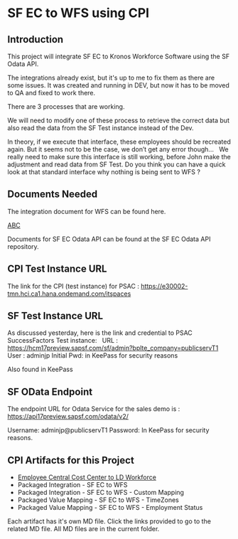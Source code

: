 # SF EC to WFS using CPI

## Introduction

This project will integrate SF EC to Kronos Workforce Software using the SF Odata API.

The integrations already exist, but it's up to me to fix them as there are some issues.  It was created and running in DEV, but now it has to be moved to QA and fixed to work there.

There are  3 processes that are working.

We will need to modify one of these process to retrieve the correct data but also read the data from the SF Test instance instead of the Dev.

In theory, if we execute that interface, these employees should be recreated again. But it seems not to be the case, we don’t get any error though…
 
We really need to make sure this interface is still working, before John make the adjustment and read data from SF Test.
Do you think you can have a quick look at that standard interface why nothing is being sent to WFS ?

## Documents Needed

The integration document for WFS can be found here.

[ABC](./employee_central_cost_center_to_ld_workforce.md)

Documents for SF EC Odata API can be found at the SF EC Odata API repository.

## CPI Test Instance URL

The link for the CPI (test instance) for PSAC : https://e30002-tmn.hci.ca1.hana.ondemand.com/itspaces

## SF Test Instance URL

As discussed yesterday, here is the link and credential to PSAC SuccessFactors Test instance:
 
URL : https://hcm17preview.sapsf.com/sf/admin?bplte_company=publicservT1
User : adminjp
Initial Pwd: in KeePass for security reasons

Also found in KeePass

## SF OData Endpoint

The endpoint URL for Odata Service for the sales demo is : 
https://api17preview.sapsf.com/odata/v2/    

Username: adminjp@publicservT1
Password: In KeePass for security reasons.

## CPI Artifacts for this Project

* [Employee Central Cost Center to LD Workforce](./employee_central_cost_center_to_ld_workforce.md)
* Packaged Integration - SF EC to WFS
* Packaged Integration - SF EC to WFS - Custom Mapping
* Packaged Value Mapping - SF EC to WFS - TimeZones
* Packaged Value Mapping - SF EC to WFS - Employment Status

Each artifact has it's own MD file.  Click the links provided to go to the related MD file.  All MD files are in the current folder.
